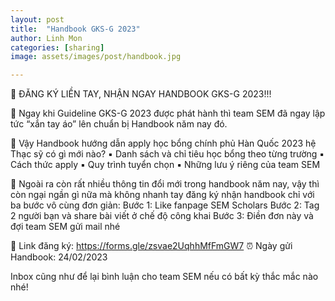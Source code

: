 ```yaml
---
layout: post
title:  "Handbook GKS-G 2023"
author: Linh Mon
categories: [sharing]
image: assets/images/post/handbook.jpg

---
```


🎊 ĐĂNG KÝ LIỀN TAY, NHẬN NGAY HANDBOOK GKS-G 2023!!!

📌 Ngay khi Guideline GKS-G 2023 được phát hành thì team SEM đã ngay lập tức “xắn tay áo” lên chuẩn bị Handbook năm nay đó.

📌 Vậy Handbook hướng dẫn apply học bổng chính phủ Hàn Quốc 2023 hệ Thạc sỹ có gì mới nào?
▪️ Danh sách và chỉ tiêu học bổng theo từng trường
▪️ Cách thức apply
▪️ Quy trình tuyển chọn
▪️ Những lưu ý riêng của team SEM

📌 Ngoài ra còn rất nhiều thông tin đổi mới trong handbook năm nay, vậy thì còn ngại ngần gì nữa mà không nhanh tay đăng ký nhận handbook chỉ với ba bước vô cùng đơn giản:
Bước 1: Like fanpage SEM Scholars
Bước 2: Tag 2 người bạn và share bài viết ở chế độ công khai
Bước 3: Điền đơn này và đợi team SEM gửi mail nhé

💌 Link đăng ký: https://forms.gle/zsvae2UqhhMfFmGW7
⏰ Ngày gửi Handbook: 24/02/2023

Inbox cũng như để lại bình luận cho team SEM nếu có bất kỳ thắc mắc nào nhé!